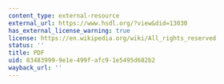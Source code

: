 ```yaml
---
content_type: external-resource
external_url: https://www.hsdl.org/?view&did=13030
has_external_license_warning: true
license: https://en.wikipedia.org/wiki/All_rights_reserved
status: ''
title: PDF
uid: 83483999-9e1e-499f-afc9-1e5495d682b2
wayback_url: ''
---
```


